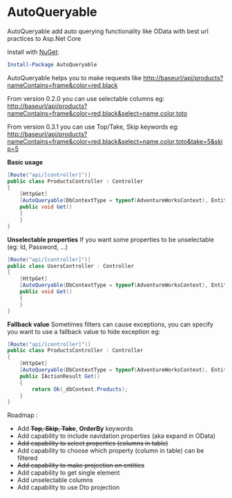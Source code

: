 # AutoQueryable
AutoQueryable add auto querying functionality like OData with best url practices to Asp.Net Core

Install with [NuGet](https://www.nuget.org/packages/AutoQueryable):
```powershell
Install-Package AutoQueryable
```

AutoQueryable helps you to make requests like [http://baseurl/api/products?nameContains=frame&color=red,black](http://baseurl/api/products?nameContains=frame&color=red,black)

From version 0.2.0 you can use selectable columns eg: [http://baseurl/api/products?nameContains=frame&color=red,black&select=name,color,toto](http://baseurl/api/products?nameContains=frame&color=red,black&select=name,color,toto)

From version 0.3.1 you can use Top/Take, Skip keywords eg: [http://baseurl/api/products?nameContains=frame&color=red,black&select=name,color,toto&take=5&skip=5](http://baseurl/api/products?nameContains=frame&color=red,black&select=name,color,toto&take=5&skip=5)

**Basic usage**
```c#
[Route("api/[controller]")]
public class ProductsController : Controller
{
    [HttpGet]
    [AutoQueryable(DbContextType = typeof(AdventureWorksContext), EntityType = typeof(Product))]
    public void Get()
    {
    }
}
```

**Unselectable properties** 
If you want some properties to be unselectable (eg: Id, Password, ...)
```c#
[Route("api/[controller]")]
public class UsersController : Controller
{
    [HttpGet]
    [AutoQueryable(DbContextType = typeof(AdventureWorksContext), EntityType = typeof(User), UnselectableProperties = new []{ "Password", "Id" })]
    public void Get()
    {
    }
}
```

**Fallback value** 
Sometimes filters can cause exceptions, you can specify you want to use a fallback value to hide exception eg:
```c#
[Route("api/[controller]")]
public class ProductsController : Controller
{
    [HttpGet]
    [AutoQueryable(DbContextType = typeof(AdventureWorksContext), EntityType = typeof(Product), UseFallbackValue = true)]
    public IActionResult Get()
    {
        return Ok(_dbContext.Products);
    }
}
```

Roadmap :
- Add ~~**Top**, **Skip**, **Take**~~, **OrderBy** keywords
- Add capability to include navidation properties (aka expand in OData)
- ~~Add capability to select properties (columns in table)~~
- Add capability to choose which property (column in table) can be filtered
- ~~Add capability to make projection on entities~~
- Add capability to get single element
- Add unselectable columns
- Add capability to use Dto projection

